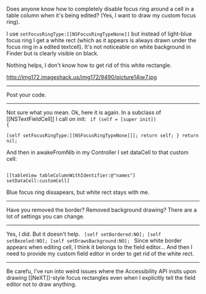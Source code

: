 

Does anyone know how to completely disable focus ring around a cell in a table column when it's being edited? (Yes, I want to draw my custom focus ring).

I use <code>setFocusRingType:[[NSFocusRingTypeNone]]</code> but instead of light-blue focus ring I get a white rect (which as it appears is always drawn under the focus ring in a edited textcell). It's not noticeable on white background in Finder but is clearly visible on black.

Nothing helps, I don't know how to get rid of this white rectangle.

http://img172.imageshack.us/img172/9490/picture14jw7.jpg

----

Post your code.

----

Not sure what you mean. Ok, here it is again. In a subclass of [[NSTextFieldCell]] I call on init: 
<code>
if (self = [super init])
{	
	[self setFocusRingType:[[NSFocusRingTypeNone]]];
	return self;
}
return nil;
</code>

And then in awakeFromNib in my Controller I set dataCell to that custom cell:

<code>
[[tableView tableColumnWithIdentifier:@"names"] setDataCell:customCell]
</code>

Blue focus ring dissapears, but white rect stays with me.

----

Have you removed the border? Removed background drawing? There are a lot of settings you can change.

----

Yes, I did. But it doesn't help.
<code>
[self setBordered:NO];
[self setBezeled:NO];
[self setDrawsBackground:NO];
</code>
Since white border appears when editing cell, I think it belongs to the field editor... And then I need to provide my custom field editor in order to get rid of the white rect.

----
Be carefu, I've run into weird issues where the Accessibility API insits upon drawing [[NeXT]]-style focus rectangles even when I explicitly tell the field editor not to draw anything.